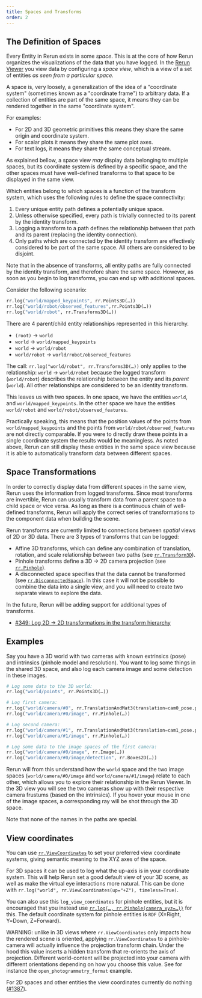 ```yaml
---
title: Spaces and Transforms
order: 2
---
```


## The Definition of Spaces

Every Entity in Rerun exists in some *space*. This is at the core of how Rerun organizes the visualizations of the data
that you have logged. In the [Rerun Viewer](../reference/viewer.md) you view data by configuring a *space view*, which is a view
of a set of entities *as seen from a particular space.*

A space is, very loosely, a generalization of the idea of a "coordinate system" (sometimes known as a "coordinate frame") to arbitrary data. If a collection of
entities are part of the same space, it means they can be rendered together in the same "coordinate system".

For examples:
- For 2D and 3D geometric primitives this means they share the same origin and coordinate system.
- For scalar plots it means they share the same plot axes.
- For text logs, it means they share the same conceptual stream.

As explained bellow, a space view *may* display data belonging to multiple spaces, but its coordinate system is defined
by a specific space, and the other spaces must have well-defined transforms to that space to be displayed in the same view.

Which entities belong to which spaces is a function of the transform system, which uses the following rules to define
the space connectivity:

1.  Every unique entity path defines a potentially unique space.
1.  Unless otherwise specified, every path is trivially connected to its parent by the identity transform.
1.  Logging a transform to a path defines the relationship between that path and its parent (replacing the identity
    connection).
1.  Only paths which are connected by the identity transform are effectively considered to be part of the same
    space. All others are considered to be disjoint.

Note that in the absence of transforms, all entity paths are fully connected by the identity transform, and therefore
share the same space. However, as soon as you begin to log transforms, you can end up with additional spaces.

Consider the following scenario:

```python
rr.log("world/mapped_keypoints", rr.Points3D(…))
rr.log("world/robot/observed_features",rr.Points3D(…))
rr.log("world/robot", rr.Transforms3D(…))
```

There are 4 parent/child entity relationships represented in this hierarchy.

- `(root)` -> `world`
- `world` -> `world/mapped_keypoints`
- `world` -> `world/robot`
- `world/robot` -> `world/robot/observed_features`

The call: `rr.log("world/robot", rr.Transforms3D(…))` only applies to the relationship: `world` -> `world/robot` because the
logged transform (`world/robot`) describes the relationship between the entity and its _parent_ (`world`). All other
relationships are considered to be an identity transform.

This leaves us with two spaces. In one space, we have the entities `world`, and `world/mapped_keypoints`. In the other
space we have the entities `world/robot` and `world/robot/observed_features`.

Practically speaking, this means that the position values of the points from `world/mapped_keypoints` and the points
from `world/robot/observed_features` are not directly comparable. If you were to directly draw these points in a single
coordinate system the results would be meaningless. As noted above, Rerun can still display these entities in the same
space view because it is able to automatically transform data between different spaces.


## Space Transformations

In order to correctly display data from different spaces in the same view, Rerun uses the information from logged
transforms. Since most transforms are invertible, Rerun can usually transform data from a parent space to a child space
or vice versa.  As long as there is a continuous chain of well-defined transforms, Rerun will apply the correct series
of transformations to the component data when building the scene.

Rerun transforms are currently limited to connections between _spatial_ views of 2D or 3D data. There are 3 types of
transforms that can be logged:

- Affine 3D transforms, which can define any combination of translation, rotation, and scale relationship between two paths (see
  [`rr.Transform3D`](https://ref.rerun.io/docs/python/nightly/common/archetypes/#rerun.archetypes.Transform3D)).
- Pinhole transforms define a 3D -> 2D camera projection (see
  [`rr.Pinhole`](https://ref.rerun.io/docs/python/nightly/common/archetypes/#rerun.archetypes.Pinhole)).
- A disconnected space specifies that the data cannot be transformed (see [`rr.DisconnectedSpace`](https://ref.rerun.io/docs/python/nightly/common/archetypes/#rerun.archetypes.DisconnectedSpace)). In this case it will not be possible to combine the data into a single view, and you will need to create two separate views to explore the data.

In the future, Rerun will be adding support for additional types of transforms.
 - [#349: Log 2D -> 2D transformations in the transform hierarchy](https://github.com/rerun-io/rerun/issues/349)


## Examples

Say you have a 3D world with two cameras with known extrinsics (pose) and intrinsics (pinhole model and resolution). You want to log some things in the shared 3D space, and also log each camera image and some detection in these images.

```py
# Log some data to the 3D world:
rr.log("world/points", rr.Points3D(…))

# Log first camera:
rr.log("world/camera/#0", rr.TranslationAndMat3(translation=cam0_pose.pos, matrix=cam0_pose.rot))
rr.log("world/camera/#0/image", rr.Pinhole(…))

# Log second camera:
rr.log("world/camera/#1", rr.TranslationAndMat3(translation=cam1_pose.pos, matrix=cam1_pose.rot))
rr.log("world/camera/#1/image", rr.Pinhole(…))

# Log some data to the image spaces of the first camera:
rr.log("world/camera/#0/image", rr.Image(…))
rr.log("world/camera/#0/image/detection", rr.Boxes2D(…))
```

Rerun will from this understand how the `world` space and the two image spaces (`world/camera/#0/image` and `world/camera/#1/image`) relate to each other, which allows you to explore their relationship in the Rerun Viewer. In the 3D view you will see the two cameras show up with their respective camera frustums (based on the intrinsics). If you hover your mouse in one of the image spaces, a corresponding ray will be shot through the 3D space.

Note that none of the names in the paths are special.


## View coordinates
You can use [`rr.ViewCoordinates`](https://ref.rerun.io/docs/python/nightly/common/archetypes/#rerun.archetypes.ViewCoordinates) to set your preferred view coordinate systems, giving semantic meaning to the XYZ axes of the space.

For 3D spaces it can be used to log what the up-axis is in your coordinate system. This will help Rerun set a good default view of your 3D scene, as well as make the virtual eye interactions more natural. This can be done with `rr.log("world", rr.ViewCoordinates(up="+Z"), timeless=True)`.

You can also use this `log_view_coordinates` for pinhole entities, but it is encouraged that you instead use [`rr.log(…, rr.Pinhole(camera_xyz=…))`](https://ref.rerun.io/docs/python/nightly/common/archetypes/#rerun.archetypes.Pinhole) for this. The default coordinate system for pinhole entities is `RDF` (X=Right, Y=Down, Z=Forward).

WARNING: unlike in 3D views where `rr.ViewCoordinates` only impacts how the rendered scene is oriented, applying `rr.ViewCoordinates` to a pinhole-camera will actually influence the projection transform chain. Under the hood this value inserts a hidden transform that re-orients the axis of projection. Different world-content will be projected into your camera with different orientations depending on how you choose this value. See for instance the `open_photogrammetry_format` example.

For 2D spaces and other entities the view coordinates currently do nothing ([#1387](https://github.com/rerun-io/rerun/issues/1387)).

